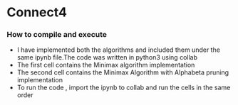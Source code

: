 # Connect4


### How to compile and execute

* I have implemented both the algorithms and included them under the same ipynb file.The code was written in python3 using collab
* The first cell contains the Minimax algorithm implementation 
* The second cell contains the Minimax Algorithm with Alphabeta pruning implementation
* To run the code , import the ipynb to collab and run the cells in the same order
